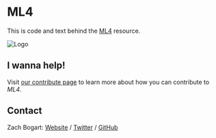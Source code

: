 # ML4

This is code and text behind the [ML4]() resource. 

![Logo](https://github.com/zachbogart/ML4)

## I wanna help!

Visit [our contribute page](http://edav.info/contribute.html) to learn more about how you can contribute to *ML4*.

## Contact

Zach Bogart: [Website](https://zachbogart.com/) / [Twitter](https://twitter.com/zachbogart) / [GitHub](https://github.com/zachbogart)
